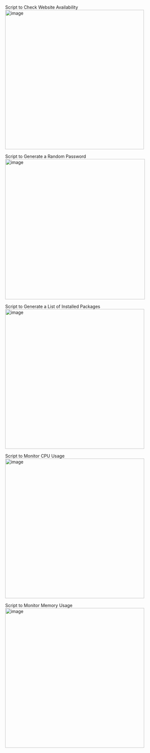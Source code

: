 Script to Check Website Availability
<img width="445" alt="image" src="https://github.com/sharmavivek02/classtest/assets/142736054/7fbbce0b-f64f-4323-a180-915917646cfd">


Script to Generate a Random Password
<img width="448" alt="image" src="https://github.com/sharmavivek02/classtest/assets/142736054/37e74cdd-a8a8-49c4-8afc-52a341d5806e">


Script to Generate a List of Installed Packages
<img width="446" alt="image" src="https://github.com/sharmavivek02/classtest/assets/142736054/9a59a7c4-517c-4636-a5df-208ade95abcf">


Script to Monitor CPU Usage 
<img width="446" alt="image" src="https://github.com/sharmavivek02/classtest/assets/142736054/ed64fa07-b140-44fe-8d65-fc11b3855cb3">


Script to Monitor Memory Usage
<img width="446" alt="image" src="https://github.com/sharmavivek02/classtest/assets/142736054/76230e2b-6f96-4804-9e64-09da5ec82a5b">


